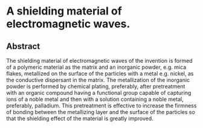 # A shielding material of electromagnetic waves.

## Abstract
The shielding material of electromagnetic waves of the invention is formed of a polymeric material as the matrix and an inorganic powder, e.g. mica flakes, metallized on the surface of the particles with a metal e.g. nickel, as the conductive dispersant in the matrix. The metallization of the inorganic powder is performed by chemical plating, preferably, after pretreatment with an organic compound having a functional group capable of capturing ions of a noble metal and then with a solution containing a noble metal, preferably, palladium. This pretreatment is effective to increase the firmness of bonding between the metallizing layer and the surface of the particles so that the shielding effect of the material is greatly improved.